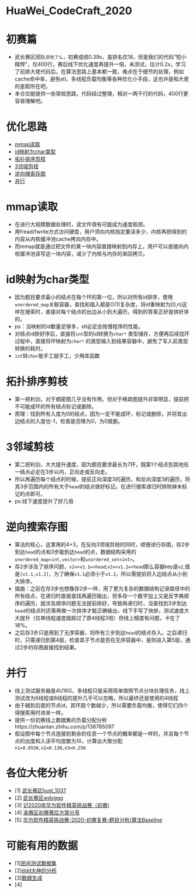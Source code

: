 HuaWei_CodeCraft_2020
=======
初赛篇
======
* 武长赛区团队`您吃了么`，初赛成绩0.39s，虽排名仅18，但是我们的代码“短小精悍”，仅400行，赛后线下优化速度再提升一倍，未测试，估计0.2x，学习了前排大佬代码后，在算法思路上基本都一致，难点在于细节的处理，例如cache命中率，避免stl，多线程负载均衡等各种优化小手段，这也许是和大佬的差距所在吧。
* 本仓仅能提供一些常规思路，代码经过整理，相对一两千行的代码，400行更容易理解吧。

优化思路
=========
* [mmap读取](mmap读取) 
* [id映射为char类型](id映射为char类型)
* [拓扑排序剪枝](拓扑排序剪枝 ) 
* [3邻域剪枝](3邻域剪枝)
* [逆向搜索存图](逆向搜索存图)
* [并行](并行)

mmap读取 
========
* 在进行大规模数据处理时，读文件很有可能成为速度瓶颈。  
* 用fread/fwrite方式访问硬盘，用户须向内核指定要读多少，内核再把得到的内容从内核缓冲池cache拷向内存中。  
* 而mmap就是通过把文件的某一块内容直接映射到内存上，用户可以直接向内核缓冲池读写这一块内容，减少了内核与内存的来回拷贝。  

id映射为char类型
==============
* 因为题目要求最小的结点在每个环的第一位，所以对所有id排序，使用`unordered_map`关联容器，查找和插入都是O(1)复杂度，将id重映射为[0,n)这样在搜索时，直接对每个结点的出边从小到大遍历，得到的答案正好是排好序的。
* ps：当映射的id数量足够多，stl必定会拖慢程序的性能。
* 对结点id排好序后，直接将`int`型的id转换为`char*` 类型储存，方便再后续找环过程中，直接将环映射为`char*` 的类型输入到结果容器中，避免了写入前类型转换的耗时。
* `int`转`char`能手工就手工，少用库函数

拓扑排序剪枝 
===========
* 第一把利剑，对于稠密图几乎没有作用，但对于稀疏图提升非常明显，提前把不可能成环的所有结点标记或删除。
* 原理：找到所有入度为0的结点，因为一定不能成环，标记或删除，并将其出边结点的入度也-1，检查是否降为0，为0就删。

3邻域剪枝
========
* 第二把利剑，大大提升速度，因为题目要求最长为7环，既第1个结点到其他任一结点必定在3步以内，正向走或反向走。
* 所以再遍历每个结点的时候，提前正向深度3的遍历，和反向深度3的遍历，将其3步范围内的所有大于`head`的结点做好标记。在进行搜索递归时排除掉未标记的点即可。
* ps:线下速度提升了好几倍

逆向搜索存图
===========
* 算法的核心，这里用的4+3，在反向3领域剪枝的同时，顺便进行存图，存2步到达`head`的点和3步能到达`head`的点，数据结构采用的`unordered_map<int,vector>`和`unordered_set<int>`。
* 存2步涉及了排序问题，`v2=>v1.1=>head`;`v2=>v1.2=>head`那么容器key是`v2`,值是`[v1.1,v1.2]`，为了确保`v1.1`必须小于`v1.2`，所以需提前将入边结点从小到大排序。
* 插曲：之前在存3步也想像存2步一样，用了更为复杂的数据结构记录路径中的所有结点，在递归时直接查找再遍历输出，但多存一个数字加上又是反字典顺序的遍历，就涉及顺序问题无法提前排好，导致再递归时，当查找到3步到达`head`的结点时还需再做一次排序才能正确输出，线下手写了快排，测试速度大大提升（仅单线程速度就超过了原4线程3倍）但线上精度有问题，卡在了18%。
* 之后存3步只是用到了无序容器，将所有三步到达`head`的结点存入。之后递归时，只需递归到第4层，检查其子节点是否在无序容器中，是则进入第5层，通过2步的存图直接找到结果。

并行
====
* 线上测试服务器是4U16G，多线程只是采用简单按照节点分块处理任务，线上测试改为6线程或8线程的提升几乎可以忽略，所以最终还是使用的4线程
* 由于越到后面的节点id，其环路个数越少，所以需要负载均衡，使得它们四个得搜索用时进来一样。
* 提供一份初赛线上数据集的负载分配分析https://zhuanlan.zhihu.com/p/136785097  
* 假设图中每个节点连接到剩余的任意一个节点的概率都是一样的，并且每个节点的出度和入读平均度数为10，计算出大致分配`n1=0.055N,n2=0.13N,n3=0.25N`

各位大佬分析
=========
* [1] [武长赛区hust_1037](https://github.com/trybesthbk/-Huawei-Code-Craft-)  
* [2] [武长赛区wdyggg](https://github.com/trybesthbk/-Huawei-Code-Craft-)  
* [3] [记2020年华为软件精英挑战赛（初赛)](https://zhuanlan.zhihu.com/p/136785097)  
* [4] [渝赛区初赛赛后方案分享](https://blog.csdn.net/qq_34914551/article/details/105788200)  
* [5] [华为软件精英挑战赛-2020-初赛复赛-题目分析/算法Baseline](https://zhuanlan.zhihu.com/p/125764650)  

可能有用的数据
==========
* [1][民间测试数据集](https://github.com/liusen1006/2020HuaweiCodecraft-TestData)  
* [2][ddd大神的分析](https://github.com/justarandomstring/2020-Huawei-Code-Craft)  
* [3][数据生成](https://github.com/byl0561/HWcode2020-TestData)  
* [4]  
